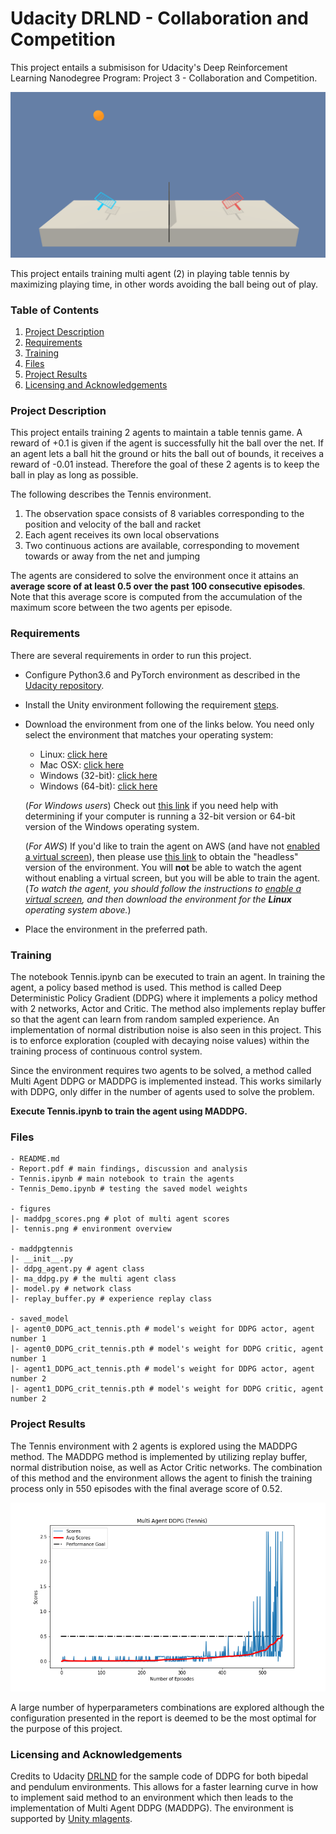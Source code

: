 # Udacity DRLND - Collaboration and Competition

This project entails a submisison for Udacity's Deep Reinforcement Learning Nanodegree Program: Project 3 - Collaboration and Competition.

![Env](figures/tennis.png)

This project entails training multi agent (2) in playing table tennis by maximizing playing time, in other words avoiding the ball being out of play. 

### Table of Contents 

1. [Project Description](#description)
2. [Requirements](#requirements)
3. [Training](#training)
4. [Files](#files)
5. [Project Results](#results)
6. [Licensing and Acknowledgements](#licensing)

### Project Description<a name="description"></a>

This project entails training 2 agents to maintain a table tennis game. A reward of +0.1 is given if the agent is successfully hit the ball over the net. If an agent lets a ball hit the ground or hits the ball out of bounds, it receives a reward of -0.01 instead. Therefore the goal of these 2 agents is to keep the ball in play as long as possible. 

The following describes the Tennis environment.

1. The observation space consists of 8 variables corresponding to the position and velocity of the ball and racket
2. Each agent receives its own local observations
3. Two continuous actions are available, corresponding to movement towards or away from the net and jumping

The agents are considered to solve the environment once it attains an **average score of at least 0.5 over the past 100 consecutive episodes**. Note that this average score is computed from the accumulation of the maximum score between the two agents per episode.

### Requirements<a name="requirements"></a>

There are several requirements in order to run this project. 

- Configure Python3.6 and PyTorch environment as described in the [Udacity repository](https://github.com/udacity/deep-reinforcement-learning#dependencies).
- Install the Unity environment following the requirement [steps](https://github.com/udacity/deep-reinforcement-learning/edit/master/p3_collab-compet/README.md).
- Download the environment from one of the links below.  You need only select the environment that matches your operating system:
    - Linux: [click here](https://s3-us-west-1.amazonaws.com/udacity-drlnd/P3/Tennis/Tennis_Linux.zip)
    - Mac OSX: [click here](https://s3-us-west-1.amazonaws.com/udacity-drlnd/P3/Tennis/Tennis.app.zip)
    - Windows (32-bit): [click here](https://s3-us-west-1.amazonaws.com/udacity-drlnd/P3/Tennis/Tennis_Windows_x86.zip)
    - Windows (64-bit): [click here](https://s3-us-west-1.amazonaws.com/udacity-drlnd/P3/Tennis/Tennis_Windows_x86_64.zip)
    
    (_For Windows users_) Check out [this link](https://support.microsoft.com/en-us/help/827218/how-to-determine-whether-a-computer-is-running-a-32-bit-version-or-64) if you need help with determining if your computer is running a 32-bit version or 64-bit version of the Windows operating system.

    (_For AWS_) If you'd like to train the agent on AWS (and have not [enabled a virtual screen](https://github.com/Unity-Technologies/ml-agents/blob/master/docs/Training-on-Amazon-Web-Service.md)), then please use [this link](https://s3-us-west-1.amazonaws.com/udacity-drlnd/P3/Tennis/Tennis_Linux_NoVis.zip) to obtain the "headless" version of the environment.  You will **not** be able to watch the agent without enabling a virtual screen, but you will be able to train the agent.  (_To watch the agent, you should follow the instructions to [enable a virtual screen](https://github.com/Unity-Technologies/ml-agents/blob/master/docs/Training-on-Amazon-Web-Service.md), and then download the environment for the **Linux** operating system above._)
    
- Place the environment in the preferred path.

### Training<a name="training"></a>

The notebook Tennis.ipynb can be executed to train an agent. In training the agent, a policy based method is used. This method is called Deep Deterministic Policy Gradient (DDPG) where it implements a policy method with 2 networks, Actor and Critic. The method also implements replay buffer so that the agent can learn from random sampled experience. An implementation of normal distribution noise is also seen in this project. This is to enforce exploration (coupled with decaying noise values) within the training process of continuous control system. 

Since the environment requires two agents to be solved, a method called Multi Agent DDPG or MADDPG is implemented instead. This works similarly with DDPG, only differ in the number of agents used to solve the problem.

**Execute Tennis.ipynb to train the agent using MADDPG.**

### Files<a name="files"></a>

```
- README.md
- Report.pdf # main findings, discussion and analysis
- Tennis.ipynb # main notebook to train the agents
- Tennis_Demo.ipynb # testing the saved model weights

- figures
|- maddpg_scores.png # plot of multi agent scores
|- tennis.png # environment overview

- maddpgtennis
|- __init__.py 
|- ddpg_agent.py # agent class
|- ma_ddpg.py # the multi agent class
|- model.py # network class
|- replay_buffer.py # experience replay class

- saved_model
|- agent0_DDPG_act_tennis.pth # model's weight for DDPG actor, agent number 1
|- agent0_DDPG_crit_tennis.pth # model's weight for DDPG critic, agent number 1
|- agent1_DDPG_act_tennis.pth # model's weight for DDPG actor, agent number 2
|- agent1_DDPG_crit_tennis.pth # model's weight for DDPG critic, agent number 2

```

### Project Results<a name="results"></a>

The Tennis environment with 2 agents is explored using the MADDPG method. The MADDPG method is implemented by utilizing replay buffer, normal distribution noise, as well as Actor Critic networks. The combination of this method and the environment allows the agent to finish the training process only in 550 episodes with the final average score of 0.52. 

![MADDPG Scores](figures/maddpg_scores.png)

A large number of hyperparameters combinations are explored although the configuration presented in the report is deemed to be the most optimal for the purpose of this project.

### Licensing and Acknowledgements<a name="licensing"></a>

Credits to Udacity [DRLND](https://www.udacity.com/course/deep-reinforcement-learning-nanodegree--nd893) for the sample code of DDPG for both bipedal and pendulum environments. This allows for a faster learning curve in how to implement said method to an environment which then leads to the implementation of Multi Agent DDPG (MADDPG). The environment is supported by [Unity mlagents](https://github.com/Unity-Technologies/ml-agents).
